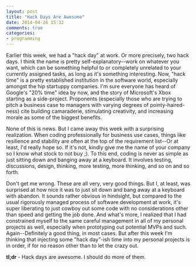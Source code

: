 ```yaml
---
layout: post
title: "Hack Days Are Awesome"
date: 2014-04-26 15:32
comments: true
categories:
- programming
---
```


Earlier this week, we had a "hack day" at work.  Or more precisely, two hack days.  I think the name is pretty
self-explanatory--work on whatever you want, which can be something helpful to or completely unrelated to your currently
assigned tasks, as long as it's something interesting.  Now, "hack time" is a pretty established institution in the
software world, especially amongst the hip startuppy companies.  I'm sure everyone has heard of Google's "20% time" idea
by now, and the story of Microsoft's Xbox starting as a side-project.  Proponents (especially those who are trying to
pitch a business case to managers with varying degrees of pointy-haired-ness) cite building camaraderie, stimulating
creativity, and increasing morale as some of the biggest benefits.

None of this is news.  But I came away this week with a surprising realization.  When coding professionally for business
use cases, things like resilience and stability are often at the top of the requirement list--Or at least, I'd really
hope so.  If it's not, kindly give me the name of your company so I know what stock to not buy ;).  To this end, coding
is never as simple as just sitting down and banging away at a keyboard.  It involves testing, discussions, design,
thinking, more testing, more thinking, and so on and so forth.

Don't get me wrong.  These are all very, very good things.  But I, at least, was surprised at how nice it was to just
sit down and bang away at a keyboard with abandon.  It sounds rather obvious in hindsight, but compared to the usual
rigorously managed process of software development at work, it's super liberating to just cowboy out some code with no
considerations other than speed and getting the job done.  And what's more, I realized that I had constrained myself to
the same careful management in all of my personal projects as well, especially when prototyping out potential MVPs and
such.  Again--Definitely a good thing, in most cases.  But after this week I'm thinking that injecting some "hack
day"-ish time into my personal projects is in order, if for no reason other than to let the crazy out.

**tl;dr** - Hack days are awesome.  I should do more of them.
